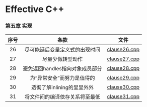 # Effective C++  
### 第五章 实现
| 序号 |  条款  | 文件  |
| :---:|  :---:  | :---:  |
|  26  | 尽可能延后变量定义式的出现时间 | [clause26.cpp](./clause26.cpp) |
|  27  | 尽量少做转型动作 | [clause27.cpp](./clause27.cpp) |
|  28  | 避免返回handles指向对象成员部分 | [clause28.cpp](./clause28.cpp)|
|  29  | 为“异常安全”而努力是值得的 | [clause29.cpp](./clause29.cpp) |
|  30  | 透彻了解inlining的里里外外 | [clause30.cpp](./clause30.cpp) |
|  31  | 将文件间的编译依存关系将至最低 | [clause31.cpp](./clause31.cpp) |
